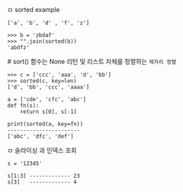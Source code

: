 ㅁ sorted example

```
['a', 'b', 'd' , 'f', 'z']

>>> b = 'zbdaf'
>>> "".join(sorted(b))
'abdfz'
```
\# sort() 함수는 None 리턴 및 리스트 자체를 정렬하는 `제자리 정렬`

```
>>> c = ['ccc', 'aaa', 'd', 'bb']
>>> sorted(c, key=len)
['d', 'bb', 'ccc', 'aaaa']
```

```
a = ['cde', 'cfc', 'abc']
def fn(s):
    return s[0], s[-1]

print(sorted(a, key=fn))
-----------------------
['abc', 'dfc', 'def']
```

ㅁ 슬라이싱 과 인덱스 조회
```
s = '12345'

s[1:3] ------------- 23
s[3]   ------------- 4
```


